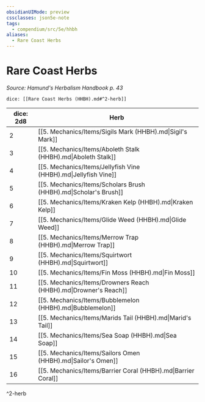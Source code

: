 ```yaml
---
obsidianUIMode: preview
cssclasses: json5e-note
tags:
  - compendium/src/5e/hhbh
aliases:
  - Rare Coast Herbs
---
```

# Rare Coast Herbs
*Source: Hamund's Herbalism Handbook p. 43* 

`dice: [[Rare Coast Herbs (HHBH).md#^2-herb]]`

| dice: 2d8 | Herb |
|-----------|------|
| 2 | [[5. Mechanics/Items/Sigils Mark (HHBH).md\|Sigil's Mark]] |
| 3 | [[5. Mechanics/Items/Aboleth Stalk (HHBH).md\|Aboleth Stalk]] |
| 4 | [[5. Mechanics/Items/Jellyfish Vine (HHBH).md\|Jellyfish Vine]] |
| 5 | [[5. Mechanics/Items/Scholars Brush (HHBH).md\|Scholar's Brush]] |
| 6 | [[5. Mechanics/Items/Kraken Kelp (HHBH).md\|Kraken Kelp]] |
| 7 | [[5. Mechanics/Items/Glide Weed (HHBH).md\|Glide Weed]] |
| 8 | [[5. Mechanics/Items/Merrow Trap (HHBH).md\|Merrow Trap]] |
| 9 | [[5. Mechanics/Items/Squirtwort (HHBH).md\|Squirtwort]] |
| 10 | [[5. Mechanics/Items/Fin Moss (HHBH).md\|Fin Moss]] |
| 11 | [[5. Mechanics/Items/Drowners Reach (HHBH).md\|Drowner's Reach]] |
| 12 | [[5. Mechanics/Items/Bubblemelon (HHBH).md\|Bubblemelon]] |
| 13 | [[5. Mechanics/Items/Marids Tail (HHBH).md\|Marid's Tail]] |
| 14 | [[5. Mechanics/Items/Sea Soap (HHBH).md\|Sea Soap]] |
| 15 | [[5. Mechanics/Items/Sailors Omen (HHBH).md\|Sailor's Omen]] |
| 16 | [[5. Mechanics/Items/Barrier Coral (HHBH).md\|Barrier Coral]] |
^2-herb
